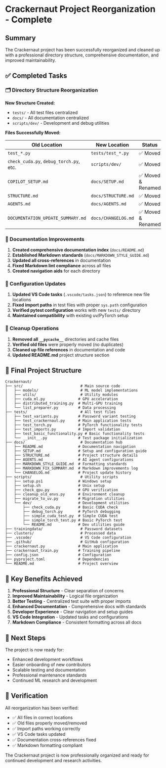 # Crackernaut Project Reorganization - Complete

## Summary

The Crackernaut project has been successfully reorganized and cleaned up with a professional directory structure, comprehensive documentation, and improved maintainability.

## ✅ Completed Tasks

### 🗂️ Directory Structure Reorganization

**New Structure Created:**

- `tests/` - All test files centralized
- `docs/` - All documentation centralized  
- `scripts/dev/` - Development and debug utilities

**Files Successfully Moved:**

| Old Location | New Location | Status |
|-------------|-------------|---------|
| `test_*.py` | `tests/test_*.py` | ✅ Moved |
| `check_cuda.py`, `debug_torch.py`, etc. | `scripts/dev/` | ✅ Moved |
| `COPILOT_SETUP.md` | `docs/SETUP.md` | ✅ Moved & Renamed |
| `STRUCTURE.md` | `docs/STRUCTURE.md` | ✅ Moved |
| `AGENTS.md` | `docs/AGENTS.md` | ✅ Moved |
| `DOCUMENTATION_UPDATE_SUMMARY.md` | `docs/CHANGELOG.md` | ✅ Moved & Renamed |

### 📝 Documentation Improvements

1. **Created comprehensive documentation index** (`docs/README.md`)
2. **Established Markdown standards** (`docs/MARKDOWN_STYLE_GUIDE.md`)
3. **Updated all cross-references** in documentation
4. **Fixed Markdown lint compliance** across all files
5. **Created navigation aids** for each directory

### 🔧 Configuration Updates

1. **Updated VS Code tasks** (`.vscode/tasks.json`) to reference new file locations
2. **Fixed import paths** in test files with proper `sys.path` configuration
3. **Verified pytest configuration** works with new `tests/` directory
4. **Maintained compatibility** with existing uv/PyTorch setup

### 🧹 Cleanup Operations

1. **Removed all `__pycache__`** directories and cache files
2. **Verified old files** were properly moved (no duplicates)
3. **Cleaned up file references** in documentation and code
4. **Updated README.md** project structure section

## 📁 Final Project Structure

```text
Crackernaut/
├── src/                          # Main source code
│   ├── models/                   # ML model implementations
│   ├── utils/                    # Utility modules
│   ├── cuda_ml.py               # GPU acceleration
│   ├── distributed_training.py  # Multi-GPU training
│   └── list_preparer.py         # Data processing
├── tests/                        # All test files
│   ├── test_variants.py         # Password variant testing
│   ├── test_crackernaut.py      # Main application tests
│   ├── test_torch.py            # PyTorch functionality tests
│   ├── test_imports.py          # Import validation
│   ├── test_basic_functionality.py # Basic functionality tests
│   └── __init__.py              # Test package initialization
├── docs/                         # Documentation hub
│   ├── README.md                # Documentation navigation
│   ├── SETUP.md                 # Setup and configuration guide
│   ├── STRUCTURE.md             # Project structure details
│   ├── AGENTS.md                # AI agent configurations
│   ├── MARKDOWN_STYLE_GUIDE.md  # Formatting standards
│   ├── MARKDOWN_FIX_SUMMARY.md  # Markdown improvements log
│   └── CHANGELOG.md             # Project update history
├── scripts/                      # Utility scripts
│   ├── setup.ps1                # Windows setup
│   ├── setup.sh                 # Unix setup
│   ├── check_gpu.py             # GPU verification
│   ├── cleanup_old_envs.py      # Environment cleanup
│   ├── migrate_to_uv.py         # Migration utilities
│   └── dev/                     # Development utilities
│       ├── check_cuda.py        # Basic CUDA check
│       ├── debug_torch.py       # PyTorch debugging
│       ├── simple_cuda_test.py  # Simple CUDA test
│       ├── simple_torch_test.py # Basic PyTorch test
│       └── README.md            # Dev utilities guide
├── trainingdata/                 # Password datasets
├── clusters/                     # Processed data
├── .vscode/                      # VS Code configuration
├── .github/                      # GitHub configuration
├── crackernaut.py               # Main application
├── crackernaut_train.py         # Training pipeline
├── config.json                  # Configuration
├── pyproject.toml               # Dependencies
└── README.md                    # Project overview
```

## 🎯 Key Benefits Achieved

1. **Professional Structure** - Clear separation of concerns
2. **Improved Maintainability** - Logical file organization
3. **Better Testing** - Centralized test suite with proper imports
4. **Enhanced Documentation** - Comprehensive docs with standards
5. **Developer Experience** - Clear navigation and setup guides
6. **VS Code Integration** - Updated tasks and configurations
7. **Markdown Compliance** - Consistent formatting across all docs

## 🚀 Next Steps

The project is now ready for:

- Enhanced development workflows
- Easier onboarding of new contributors  
- Scalable testing and documentation
- Professional maintenance standards
- Continued ML research and development

## 🧪 Verification

All reorganization has been verified:

- ✅ All files in correct locations
- ✅ Old files properly moved/removed
- ✅ Import paths working correctly
- ✅ VS Code tasks updated
- ✅ Documentation cross-references fixed
- ✅ Markdown formatting compliant

The Crackernaut project is now professionally organized and ready for continued development and research activities.
